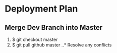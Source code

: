 Deployment Plan 
======

Merge Dev Branch into Master
------
1. $ git checkout master
2. $ git pull github master
..* Resolve any conflicts
